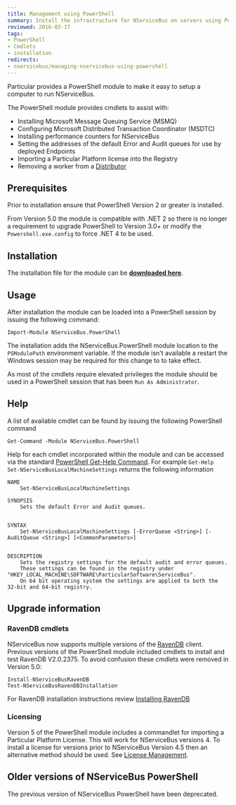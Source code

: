 ```yaml
---
title: Management using PowerShell
summary: Install the infrastructure for NServiceBus on servers using PowerShell.
reviewed: 2016-03-17
tags:
- PowerShell
- Cmdlets
- installation
redirects:
- nservicebus/managing-nservicebus-using-powershell
---
```


Particular provides a PowerShell module to make it easy to setup a computer to run NServiceBus.

The PowerShell module provides cmdlets to assist with:

 * Installing Microsoft Message Queuing Service (MSMQ)
 * Configuring Microsoft Distributed Transaction Coordinator (MSDTC)
 * Installing performance counters for NServiceBus
 * Setting the addresses of the default Error and Audit queues for use by deployed Endpoints
 * Importing a Particular Platform license into the Registry
 * Removing a worker from a [Distributor](/nservicebus/scalability-and-ha/distributor/)


## Prerequisites

Prior to installation ensure that PowerShell Version 2 or greater is installed.

From Version 5.0 the module is compatible with .NET 2 so there is no longer a requirement to upgrade PowerShell to Version 3.0+ or modify the `Powershell.exe.config` to force .NET 4 to be used.


## Installation

The installation file for the module can be **[downloaded here](https://github.com/particular/NServicebus.Powershell/releases/latest)**.


## Usage

After installation the module can be loaded into a PowerShell session by issuing the following command:

	Import-Module NServiceBus.PowerShell

The installation adds the NServiceBus.PowerShell module location to the `PSModulePath` environment variable. If the module isn't available a restart the Windows session may be required for this change to to take effect.

As most of the cmdlets require elevated privileges the module should be used in a PowerShell session that has been `Run As Administrator`.

## Help 
 
A list of available cmdlet can be found by issuing the following PowerShell command

	Get-Command -Module NServiceBus.PowerShell

Help for each cmdlet incorporated within the module and can be accessed via the standard [PowerShell Get-Help Command](https://technet.microsoft.com/en-us/library/ee176848.aspx). For example `Get-Help Set-NServiceBusLocalMachineSettings` returns the following information

	NAME
	    Set-NServiceBusLocalMachineSettings
   
	SYNOPSIS
	    Sets the default Error and Audit queues.
   
   
	SYNTAX
	    Set-NServiceBusLocalMachineSettings [-ErrorQueue <String>] [-AuditQueue <String>] [<CommonParameters>]
   
   
	DESCRIPTION
	    Sets the registry settings for the default audit and error queues.
        These settings can be found in the registry under "HKEY_LOCAL_MACHINE\SOFTWARE\ParticularSoftware\ServiceBus".
		On 64 bit operating system the settings are applied to both the 32-bit and 64-bit registry.


## Upgrade information


### RavenDB cmdlets

NServiceBus now supports multiple versions of the [RavenDB](/nservicebus/ravendb/version-compatibility.md) client. Previous versions of the PowerShell module included cmdlets to install and test RavenDB V2.0.2375. To avoid confusion these cmdlets were removed in Version 5.0:

	Install-NServiceBusRavenDB
	Test-NServiceBusRavenDBInstallation

For RavenDB installation instructions review [Installing RavenDB](/nservicebus/ravendb/installation.md)


### Licensing

Version 5 of the PowerShell module includes a commandlet for importing a Particular Platform License. This will work for NServiceBus versions 4. To install a license for versions prior to NServiceBus Version 4.5 then an alternative method should be used. See [License Management](/nservicebus/licensing/license-management.md).


## Older versions of NServiceBus PowerShell

The previous version of NServiceBus PowerShell have been deprecated.